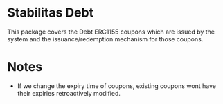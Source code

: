 # Stabilitas Debt

This package covers the Debt ERC1155 coupons which are issued by the system and the issuance/redemption mechanism for those coupons.

# Notes

- If we change the expiry time of coupons, existing coupons wont have their expiries retroactively modified.
